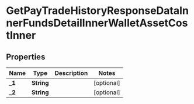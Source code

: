 

# GetPayTradeHistoryResponseDataInnerFundsDetailInnerWalletAssetCostInner


## Properties

| Name | Type | Description | Notes |
|------------ | ------------- | ------------- | -------------|
|**_1** | **String** |  |  [optional] |
|**_2** | **String** |  |  [optional] |



